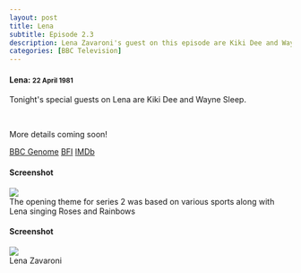 ```yaml
---
layout: post
title: Lena
subtitle: Episode 2.3
description: Lena Zavaroni's guest on this episode are Kiki Dee and Wayne Sleep. Click on link for details.
categories: [BBC Television]
---
```


<main class="Main-Default">
<article>
<div class="row">
<div class="col s12 m8 offset-m2">
<div class="card">
<div class="card-content flow-text">
<h4><i class="fa fa-television"></i> Lena: <small>22 April 1981</small></h4>
<p>Tonight's special guests on Lena are Kiki Dee and Wayne Sleep.</p>
<br/>
<p>More details coming soon!</p>
</div>
<div class="card-action flow-text">
<a href="http://genome.ch.bbc.co.uk/2b49fefb8d6d4118828a393886fe475d">BBC Genome</a>
<a href="http://explore.bfi.org.uk/4ce2b843899f0">BFI</a>
<a href="http://www.imdb.com/title/tt2430162">IMDb</a>
</div></div></div></div>

<div class="row">
<div class="col s12 m4 offset-m2">
<div class="card">
<div class="card-content flow-text">
<h4><i class="fa fa-image"></i> Screenshot</h4>
<div class="card-image">
<img class="responsive-img" src="/images/BBC/LZ-Swimming.png">
</div></div>
<div class="card-action flow-text">
The opening theme for series 2 was based on various sports along with Lena singing Roses and Rainbows
</div></div></div>

<div class="col s12 m4">
<div class="card hoverable Card-Default">
<div class="card-content flow-text">
<h4><i class="fa fa-image"></i> Screenshot</h4>
<div class="card-image">
<img class="responsive-img" src="/images/BBC/Lena-1981-04-22.png">
</div></div>
<div class="card-action flow-text">
Lena Zavaroni
</div></div></div></div>
</article>
</main>
<!-- Scripts -->
<script src="/https://code.jquery.com/jquery-2.1.1.min.js"></script>
<script src="/materialize/js/materialize.min.js"></script>
<script src="/materialize/js/init.js"></script>
</body>
</html>
